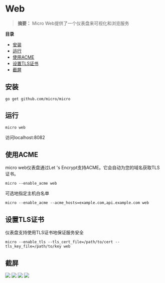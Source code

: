 # Web

> **摘要：** Micro Web提供了一个仪表盘来可视化和浏览服务

**目录**

  - [安装](#%E5%AE%89%E8%A3%85)
  - [运行](#%E8%BF%90%E8%A1%8C)
  - [使用ACME](#%E4%BD%BF%E7%94%A8acme)
  - [设置TLS证书](#%E8%AE%BE%E7%BD%AEtls%E8%AF%81%E4%B9%A6)
  - [截屏](#%E6%88%AA%E5%B1%8F)

## 安装

``` shell
go get github.com/micro/micro
```

## 运行

``` shell
micro web
```

访问localhost:8082

## 使用ACME

micro web仪表盘通过Let 's Encrypt支持ACME。它会自动为您的域名获取TLS证书。

``` shell
micro --enable_acme web
```

可选地指定主机白名单

``` shell
micro --enable_acme --acme_hosts=example.com,api.example.com web
```

## 设置TLS证书

仪表盘支持使用TLS证书地保证服务安全

``` shell
micro --enable_tls --tls_cert_file=/path/to/cert --tls_key_file=/path/to/key web
```

## 截屏

<img src="https://micro.mu/docs/images/web1.png"/>
<img src="https://micro.mu/docs/images/web2.png"/>
<img src="https://micro.mu/docs/images/web3.png"/>
<img src="https://micro.mu/docs/images/web4.png"/>
